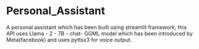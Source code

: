 # Personal_Assistant
A personal assistant which has been built using streamlit framework, this API uses Llama - 2 - 7B - chat- GGML model which has been introduced by Meta(facebook) and uses pyttsx3 for voice output.
